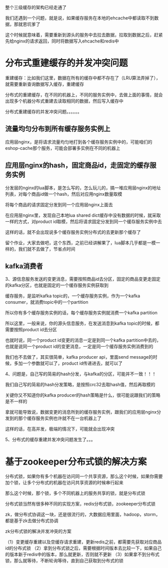 
整个三级缓存的架构已经走通了

我们还遇到一个问题，就是说，如果缓存服务在本地的ehcache中都读取不到数据，那就恩坑爹了

这个时候就意味着，需要重新到源头的服务中去拉去数据，拉取到数据之后，赶紧先给nginx的请求返回，同时将数据写入ehcache和redis中

# 分布式重建缓存的并发冲突问题

重建缓存：比如我们这里，数据在所有的缓存中都不存在了（LRU算法弄掉了），就需要重新查询数据写入缓存，重建缓存

分布式的重建缓存，在不同的机器上，不同的服务实例中，去做上面的事情，就会出现多个机器分布式重建去读取相同的数据，然后写入缓存中

分布式重建缓存的并发冲突问题。。。。。。

## 流量均匀分布到所有缓存服务实例上

应用层nginx，是将请求流量均匀地打到各个缓存服务实例中的，可能咱们的eshop-cache那个服务，可能会部署多实例在不同的机器上

## 应用层nginx的hash，固定商品id，走固定的缓存服务实例

分发层的nginx的lua脚本，是怎么写的，怎么玩儿的，搞一堆应用层nginx的地址列表，对每个商品id做一个hash，然后对应用nginx数量取模

将每个商品的请求固定分发到同一个应用层nginx上面去

在应用层nginx里，发现自己本地lua shared dict缓存中没有数据的时候，就采取一样的方式，对product id取模，然后将请求固定分发到同一个缓存服务实例中去

这样的话，就不会出现说多个缓存服务实例分布式的去更新那个缓存了

留个作业，大家去做吧，这个东西，之前已经讲解果了，lua脚本几乎都是一模一样的，我们就不去做了，节省点时间

## kafka消费者
3、源信息服务发送的变更消息，需要按照商品id去分区，固定的商品变更走固定的kafka分区，也就是固定的一个缓存服务实例获取到

缓存服务，是监听kafka topic的，一个缓存服务实例，作为一个kafka consumer，就消费topic中的一个partition

所以你有多个缓存服务实例的话，每个缓存服务实例就消费一个kafka partition

所以这里，一般来说，你的源头信息服务，在发送消息到kafka topic的时候，都需要按照product id去分区

也就时说，同一个product id变更的消息一定是到同一个kafka partition中去的，也就是说同一个product id的变更消息，一定是同一个缓存服务实例消费到的

我们也不去做了，其实很简单，kafka producer api，里面send message的时候，多加一个参数就可以了，product id传递进去，就可以了

4、问题是，自己写的简易的hash分发，与kafka的分区，可能并不一致！！！

我们自己写的简易的hash分发策略，是按照crc32去取hash值，然后再取模的

关键你又不知道你的kafka producer的hash策略是什么，很可能说跟我们的策略是不一样的

拿就可能导致说，数据变更的消息所到的缓存服务实例，跟我们的应用层nginx分发到的那个缓存服务实例也许就不在一台机器上了

这样的话，在高并发，极端的情况下，可能就会出现冲突

5、分布式的缓存重建并发冲突问题发生了。。。

# 基于zookeeper分布式锁的解决方案

分布式锁，如果你有多个机器在访问同一个共享资源，那么这个时候，如果你需要加个锁，让多个分布式的机器在访问共享资源的时候串行起来

那么这个时候，那个锁，多个不同机器上的服务共享的锁，就是分布式锁

分布式锁当然有很多种不同的实现方案，redis分布式锁，zookeeper分布式锁

zk，做分布式协调这一块，还是很流行的，大数据应用里面，hadoop，storm，都是基于zk去做分布式协调

zk分布式锁的解决并发冲突的方案

（1）变更缓存重建以及空缓存请求重建，更新redis之前，都需要先获取对应商品id的分布式锁
（2）拿到分布式锁之后，需要根据时间版本去比较一下，如果自己的版本新于redis中的版本，那么就更新，否则就不更新
（3）如果拿不到分布式锁，那么就等待，不断轮询等待，直到自己获取到分布式的锁
